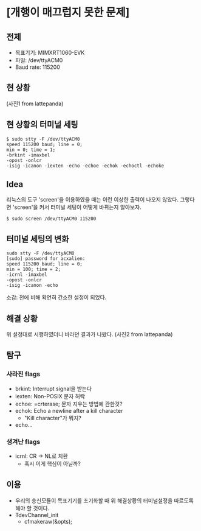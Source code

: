 # [개행이 매끄럽지 못한 문제]

## 전제
* 목표기기: MIMXRT1060-EVK
* 파일: /dev/ttyACM0
* Baud rate: 115200

## 현 상황
(사진1 from lattepanda)

## 현 상황의 터미널 세팅
```
$ sudo stty -F /dev/ttyACM0      
speed 115200 baud; line = 0;
min = 0; time = 1;
-brkint -imaxbel
-opost -onlcr
-isig -icanon -iexten -echo -echoe -echok -echoctl -echoke
```

## Idea
리눅스의 도구 'screen'을 이용하였을 때는 이런 이상한 출력이 나오지 않았다.
그렇다면 'screen'을 켜서 터미널 세팅이 어떻게 바뀌는지 알아보자.
```
$ sudo screen /dev/ttyACM0 115200
```

## 터미널 세팅의 변화
```
sudo stty -F /dev/ttyACM0
[sudo] password for acxalien: 
speed 115200 baud; line = 0;
min = 100; time = 2;
-icrnl -imaxbel
-opost -onlcr
-isig -icanon -echo
```
소감: 전에 비해 확연히 간소한 설정이 되었다.

## 해결 상황
위 설정대로 시행하였더니 바라던 결과가 나왔다.
(사진2 from lattepanda)

## 탐구

### 사라진 flags
* brkint: Interrupt signal을 받는다
* iexten: Non-POSIX 문자 허락
* echoe: =crterase; 문자 지우는 방법에 관한것?
* echok: Echo a newline after a kill character
  * "Kill character"가 뭐지?
* echo...

### 생겨난 flags
* icrnl: CR -> NL로 치환
  * 혹시 이게 핵심이 아닐까?

## 이용
* 우리의 송신모듈이 목표기기를 초기화할 때 위 해결상황의 터미널설정을 따르도록 해야 할 것이다.
* TdevChannel_init
  * cfmakeraw(&opts);
